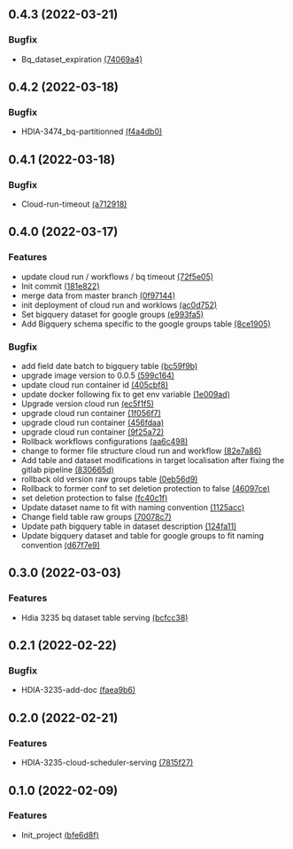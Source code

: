 ## 0.4.3 (2022-03-21)
### Bugfix
* Bq_dataset_expiration [(74069a4)](https://gitlab.si.francetelecom.fr/hbx-data-ia/gcp/ofr-fgt-shared-data/ofr-fgt-shared-data-serving/commits/74069a4a1d446680125b0c27192b1130d4ca0bbf)

## 0.4.2 (2022-03-18)
### Bugfix
* HDIA-3474_bq-partitionned [(f4a4db0)](https://gitlab.si.francetelecom.fr/hbx-data-ia/gcp/ofr-fgt-shared-data/ofr-fgt-shared-data-serving/commits/f4a4db02479d185e14f2d230772eaa5bf7890d8e)

## 0.4.1 (2022-03-18)
### Bugfix
* Cloud-run-timeout [(a712918)](https://gitlab.si.francetelecom.fr/hbx-data-ia/gcp/ofr-fgt-shared-data/ofr-fgt-shared-data-serving/commits/a7129186458c6098d2d0da926cd9523e5fcc87dd)

## 0.4.0 (2022-03-17)
### Features
*  update cloud run / workflows / bq timeout [(72f5e05)](https://gitlab.si.francetelecom.fr/hbx-data-ia/gcp/ofr-fgt-shared-data/ofr-fgt-shared-data-serving/commits/72f5e052e0f15e552432bf7a8b31ada7da9a39ba)
* Init commit [(181e822)](https://gitlab.si.francetelecom.fr/hbx-data-ia/gcp/ofr-fgt-shared-data/ofr-fgt-shared-data-serving/commits/181e822171bd101222e9e4aca0d8d05b14414689)
*  merge data from master branch [(0f97144)](https://gitlab.si.francetelecom.fr/hbx-data-ia/gcp/ofr-fgt-shared-data/ofr-fgt-shared-data-serving/commits/0f971441d0f877f5262dd81257b16421e5ec60ed)
*  init deployment of cloud run and worklows [(ac0d752)](https://gitlab.si.francetelecom.fr/hbx-data-ia/gcp/ofr-fgt-shared-data/ofr-fgt-shared-data-serving/commits/ac0d752ab154c2eb04f642f1bb9886f9aae4abd2)
*  Set bigquery dataset for google groups [(e993fa5)](https://gitlab.si.francetelecom.fr/hbx-data-ia/gcp/ofr-fgt-shared-data/ofr-fgt-shared-data-serving/commits/e993fa5350bc2fd7dbcf9f1cca43cda7bb30df18)
*  Add Bigquery schema specific to the google groups table [(8ce1905)](https://gitlab.si.francetelecom.fr/hbx-data-ia/gcp/ofr-fgt-shared-data/ofr-fgt-shared-data-serving/commits/8ce1905363f9be094d14e1a30421d8a3fb27aa77)

### Bugfix
*  add field date batch to bigquery table [(bc59f9b)](https://gitlab.si.francetelecom.fr/hbx-data-ia/gcp/ofr-fgt-shared-data/ofr-fgt-shared-data-serving/commits/bc59f9b269468a23c1c763405d69d6138b797f10)
*  upgrade image version to 0.0.5 [(599c164)](https://gitlab.si.francetelecom.fr/hbx-data-ia/gcp/ofr-fgt-shared-data/ofr-fgt-shared-data-serving/commits/599c164ad87dc847389cc8edd76ef8a25f9c68e3)
*  update cloud run container id [(405cbf8)](https://gitlab.si.francetelecom.fr/hbx-data-ia/gcp/ofr-fgt-shared-data/ofr-fgt-shared-data-serving/commits/405cbf82c8e9719b2b8558235be000f7de0050f6)
*  update docker following fix to get env variable [(1e009ad)](https://gitlab.si.francetelecom.fr/hbx-data-ia/gcp/ofr-fgt-shared-data/ofr-fgt-shared-data-serving/commits/1e009ad826badce6eb46c4d3330dac3419f2ebb0)
*  Upgrade version cloud run [(ec5f1f5)](https://gitlab.si.francetelecom.fr/hbx-data-ia/gcp/ofr-fgt-shared-data/ofr-fgt-shared-data-serving/commits/ec5f1f5c6927a2b4166554d0bc22374180041999)
*  upgrade cloud run container [(1f056f7)](https://gitlab.si.francetelecom.fr/hbx-data-ia/gcp/ofr-fgt-shared-data/ofr-fgt-shared-data-serving/commits/1f056f7493493a6e8b359825f563253d15c83259)
*  upgrade cloud run container [(456fdaa)](https://gitlab.si.francetelecom.fr/hbx-data-ia/gcp/ofr-fgt-shared-data/ofr-fgt-shared-data-serving/commits/456fdaa9d56b0b6cfd4399d4a13ecc958608e130)
*  upgrade cloud run container [(9f25a72)](https://gitlab.si.francetelecom.fr/hbx-data-ia/gcp/ofr-fgt-shared-data/ofr-fgt-shared-data-serving/commits/9f25a724ea2e1971e0409d83991bc2abec5b590e)
*  Rollback workflows configurations [(aa6c498)](https://gitlab.si.francetelecom.fr/hbx-data-ia/gcp/ofr-fgt-shared-data/ofr-fgt-shared-data-serving/commits/aa6c498cc9fb40a9813e59a15b847bdc436c7baf)
*  change to former file structure cloud run and workflow [(82e7a86)](https://gitlab.si.francetelecom.fr/hbx-data-ia/gcp/ofr-fgt-shared-data/ofr-fgt-shared-data-serving/commits/82e7a861fd6d6b7283b905c2ecdd892b63021805)
*  Add table and dataset modifications in target localisation after fixing the gitlab pipeline [(830665d)](https://gitlab.si.francetelecom.fr/hbx-data-ia/gcp/ofr-fgt-shared-data/ofr-fgt-shared-data-serving/commits/830665de6b1707fe080a36057ff318fb2cc6d623)
*  rollback old version raw groups table [(0eb56d9)](https://gitlab.si.francetelecom.fr/hbx-data-ia/gcp/ofr-fgt-shared-data/ofr-fgt-shared-data-serving/commits/0eb56d92a3bd29e0942fec4b780ee62f2e6c6ce9)
*  Rollback to former conf to set deletion protection to false [(46097ce)](https://gitlab.si.francetelecom.fr/hbx-data-ia/gcp/ofr-fgt-shared-data/ofr-fgt-shared-data-serving/commits/46097ce079f568f7e2575a3f8d94ac0b471dc630)
*  set deletion protection to false [(fc40c1f)](https://gitlab.si.francetelecom.fr/hbx-data-ia/gcp/ofr-fgt-shared-data/ofr-fgt-shared-data-serving/commits/fc40c1f50690c28088b8cf8d0c0d2d6493437acf)
*  Update dataset name to fit with naming convention [(1125acc)](https://gitlab.si.francetelecom.fr/hbx-data-ia/gcp/ofr-fgt-shared-data/ofr-fgt-shared-data-serving/commits/1125accd8d53bd1e08b8f5e13d7e3007176b7040)
*  Change field table raw groups [(70078c7)](https://gitlab.si.francetelecom.fr/hbx-data-ia/gcp/ofr-fgt-shared-data/ofr-fgt-shared-data-serving/commits/70078c7302adfdde6473edd786879b1b9392ac16)
*  Update path bigquery table in dataset description [(124fa11)](https://gitlab.si.francetelecom.fr/hbx-data-ia/gcp/ofr-fgt-shared-data/ofr-fgt-shared-data-serving/commits/124fa1178d1b4c7d9009e04f922f89292689bb83)
*  Update bigquery dataset and table for google groups to fit naming convention [(d67f7e9)](https://gitlab.si.francetelecom.fr/hbx-data-ia/gcp/ofr-fgt-shared-data/ofr-fgt-shared-data-serving/commits/d67f7e9e531c092f3afb1cb5e2e18c9fb5f0e559)

## 0.3.0 (2022-03-03)
### Features
* Hdia 3235 bq dataset table serving [(bcfcc38)](https://gitlab.si.francetelecom.fr/hbx-data-ia/gcp/ofr-fgt-shared-data/ofr-fgt-shared-data-serving/commits/bcfcc38e20c500032dcc50f1e553253817d0398b)

## 0.2.1 (2022-02-22)
### Bugfix
* HDIA-3235-add-doc [(faea9b6)](https://gitlab.si.francetelecom.fr/hbx-data-ia/gcp/ofr-fgt-shared-data/ofr-fgt-shared-data-serving/commits/faea9b632a89d2995b801781fb280152f0c6311d)

## 0.2.0 (2022-02-21)
### Features
* HDIA-3235-cloud-scheduler-serving [(7815f27)](https://gitlab.si.francetelecom.fr/hbx-data-ia/gcp/ofr-fgt-shared-data/ofr-fgt-shared-data-serving/commits/7815f275065f2ad249a67bc64da430171f4d8890)

## 0.1.0 (2022-02-09)
### Features
* Init_project [(bfe6d8f)](https://gitlab.si.francetelecom.fr/hbx-data-ia/gcp/ofr-fgt-shared-data/ofr-fgt-shared-data-serving/commits/bfe6d8f8dc7643301d2e96fed23f5b6e315790c5)
